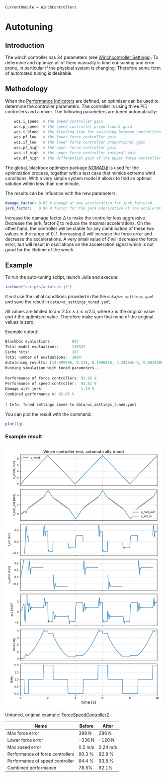```@meta
CurrentModule = WinchControllers
```

# Autotuning

## Introduction
The winch controller has 34 parameters (see [Winchcontroller Settings](@ref)). To determine and optimize all of them manually is time consuming and error prone, in particular if the physical system is changing. Therefore some form of automated tuning is desirable.

## Methodology
When the [Performance Indicators](@ref) are defined, an optimizer can be used to determine the controller parameters. The controller is using three PID controllers and a mixer. The following parameters are tuned automatically:
```julia
    wcs.i_speed  # the speed controller gain
    wcs.p_speed  # the speed controller proportional gain
    wcs.t_blend  # the blending time for switching between controllers
    wcs.pf_low   # the lower force controller gain
    wcs.if_low   # the lower force controller proportional gain
    wcs.pf_high  # the upper force controller gain
    wcs.if_high  # the upper force controller integral gain
    wcs.df_high  # the differential gain of the upper force controller
```
The global, blackbox optimizer package [NOMAD.jl](https://github.com/bbopt/NOMAD.jl) is used for the optimization process, together with a test case that mimics extreme wind conditions.
With a very simple system model it allows to find an optimal solution within less than one minute.

The results can be influence with the new parameters:
```yaml
damage_factor: 0.05 # damage at max acceleration for jerk_factor=0
jerk_factor:   0.90 # factor for the jerk (derivative of the acceleration), 0..1 
```
Increase the damage factor $\Delta$ to make the controller less aggressive. Decrease the jerk_factor $\zeta$ to reduce the 
maximal accelerations. On the other hand, the controller will be stable
for any combination of these two values in the range of 0..1. Increasing $\Delta$ will increase the force error and decrease the accelerations. A very small value of $\zeta$
will decrease the force error, but will result in oscillations on the acceleration signal which is not good for the lifetime of the winch.

## Example
To run the auto-tuning script, launch Julia and execute:
```julia
include("scripts/autotune.jl")
```
It will use the initial conditions provided in the file `data/wc_settings.yaml` and save the result in `data/wc_settings_tuned.yaml`.

All values are limited to $\hat x \le 2.5x~\land~\hat x \le x/2.5$, where $x$ is the original value and $\hat x$ the optimized value. 
Therefore make sure that none of the original values is zero.

Example output:
```julia
Blackbox evaluations:         897
Total model evaluations:      116337
Cache hits:                   107
Total number of evaluations:  1004
Autotuning results: [14.999895, 0.125, 0.1090168, 2.24464e-5, 0.04164095, 3.83195e-5, 0.0271663, 4.0008673e-6]
Running simulation with tuned parameters...

Performance of force controllers: 92.86 %
Performance of speed controller:  93.82 %
Damage with jerk:                 1.19 %
Combined performance γ: 92.06 %

[ Info: Tuned settings saved to data/wc_settings_tuned.yaml
```
You can plot the result with the command:
```julia
plot(lg)
```
### Example result
![test_forcespeedcontroller1](assets/test_tuned_winchcontroller.png)

Untuned, original example: [ForceSpeedController2](@ref)

| Name                 | Before  | After |
| -------------------- | ------- | ----- |
| Max force error      |  388 N  | 286 N |
| Lower force error    | -336 N  | -120 N |
| Max speed error      | 0.5 m/s | 0.24 m/s |
| Performance of force controllers | 90.3 % | 92.9 % |
| Performance of speed controller  | 84.4 % | 93.8 % |
| Combined performance | 78.5%   | 92.1% |
